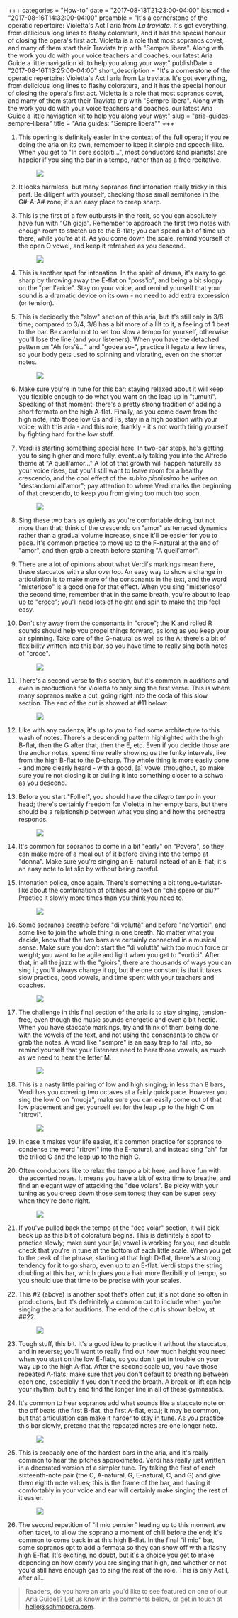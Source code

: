 +++
categories = "How-to"
date = "2017-08-13T21:23:00-04:00"
lastmod = "2017-08-16T14:32:00-04:00"
preamble = "It's a cornerstone of the operatic repertoire: Violetta's Act I aria from *La traviata*. It's got everything, from delicious long lines to flashy coloratura, and it has the special honour of closing the opera's first act. Violetta is a role that most sopranos covet, and many of them start their Traviata trip with \"Sempre libera\". Along with the work you do with your voice teachers and coaches, our latest Aria Guide a little navigation kit to help you along your way:"
publishDate = "2017-08-16T13:25:00-04:00"
short_description = "It's a cornerstone of the operatic repertoire: Violetta's Act I aria from La traviata. It's got everything, from delicious long lines to flashy coloratura, and it has the special honour of closing the opera's first act. Violetta is a role that most sopranos covet, and many of them start their Traviata trip with \"Sempre libera\". Along with the work you do with your voice teachers and coaches, our latest Aria Guide a little naviagtion kit to help you along your way:"
slug = "aria-guides-sempre-libera"
title = "Aria guides: &quot;Sempre libera&quot;"
+++

1. This opening is definitely easier in the context of the full opera; if you're doing the aria on its own, remember to keep it simple and speech-like. When you get to "In core scolpiti...", most conductors (and pianists) are happier if you sing the bar in a tempo, rather than as a free recitative.<figure data-type="image">
![](https://res.cloudinary.com/schmopera/image/upload/v1545409169/media/webhook-uploads/1502673569866/Aria-guide---Violetta---annotated-1.jpg)
</figure>

2. It looks harmless, but many sopranos find intonation really tricky in this part. Be diligent with yourself, checking those small semitones in the G#-A-A# zone; it's an easy place to creep sharp.

3. This is the first of a few outbursts in the recit, so you can absolutely have fun with "Oh gioja". Remember to approach the first two notes with enough room to stretch up to the B-flat; you can spend a bit of time up there, while you're at it. As you come down the scale, remind yourself of the open O vowel, and keep it refreshed as you descend.<figure data-type="image">
![](https://res.cloudinary.com/schmopera/image/upload/v1545409169/media/webhook-uploads/1502673578862/Aria-guide---Violetta---annotated---2.jpg)
</figure>

4. This is another spot for intonation. In the spirit of drama, it's easy to go sharp by throwing away the E-flat on "poss'io", and being a bit sloppy on the "per l'aride". Stay on your voice, and remind yourself that your sound is a dramatic device on its own - no need to add extra expression (or tension).

5. This is decidedly the "slow" section of this aria, but it's still only in 3/8 time; compared to 3/4, 3/8 has a bit more of a lilt to it, a feeling of 1 beat to the bar. Be careful not to set too slow a tempo for yourself, otherwise you'll lose the line (and your listeners). When you have the detached pattern on "Ah fors'è..." and "godea so-", practice it legato a few times, so your body gets used to spinning and vibrating, even on the shorter notes.<figure data-type="image">
![](https://res.cloudinary.com/schmopera/image/upload/v1545409169/media/webhook-uploads/1502675031974/Aria-guide---Violetta---full-2.5.jpg)
</figure>

6. Make sure you're in tune for this bar; staying relaxed about it will keep you flexible enough to do what you want on the leap up in "tumulti". Speaking of that moment: there's a pretty strong tradition of adding a short fermata on the high A-flat. Finally, as you come down from the high note, into those low Gs and Fs, stay in a high position with your voice; with this aria - and this role, frankly - it's not worth tiring yourself by fighting hard for the low stuff.

7. Verdi is starting something special here. In two-bar steps, he's getting you to sing higher and more fully, eventually taking you into the Alfredo theme at "A quell'amor..." A lot of that growth will happen naturally as your voice rises, but you'll still want to leave room for a healthy crescendo, and the cool effect of the *subito pianissimo* he writes on "destandomi all'amor"; pay attention to where Verdi marks the beginning of that crescendo, to keep you from giving too much too soon.<figure data-type="image">
![](https://res.cloudinary.com/schmopera/image/upload/v1545409169/media/webhook-uploads/1502673589692/Aria-guide---Violetta---annotated---3.jpg)
</figure>

8. Sing these two bars as quietly as you're comfortable doing, but not more than that; think of the crescendo on "amor" as terraced dynamics rather than a gradual volume increase, since it'll be easier for you to pace. It's common practice to move up to the F-natural at the end of "amor", and then grab a breath before starting "A quell'amor".

9. There are a lot of opinions about what Verdi's markings mean here, these staccatos with a slur overtop. An easy way to show a change in articulation is to make more of the consonants in the text, and the word "misterioso" is a good one for that effect. When you sing "misterioso" the second time, remember that in the same breath, you're about to leap up to "croce"; you'll need lots of height and spin to make the trip feel easy.

10. Don't shy away from the consonants in "croce"; the K and rolled R sounds should help you propel things forward, as long as you keep your air spinning. Take care of the G-natural as well as the A; there's a bit of flexibility written into this bar, so you have time to really sing both notes of "croce".<figure data-type="image">
![](https://res.cloudinary.com/schmopera/image/upload/v1545409169/media/webhook-uploads/1502675043712/Aria-guide---Violetta---full-3.5.jpg)
</figure>

11. There's a second verse to this section, but it's common in auditions and even in productions for Violetta to only sing the first verse. This is where many sopranos make a cut, going right into the coda of this slow section. The end of the cut is showed at #11 below:<figure data-type="image">
![](https://res.cloudinary.com/schmopera/image/upload/v1545409169/media/webhook-uploads/1502675055801/Aria-guide---Violetta--annotated---3.75.jpg)
</figure>

12. Like with any cadenza, it's up to you to find some architecture to this wash of notes. There's a descending pattern highlighted with the high B-flat, then the G after that, then the E, etc. Even if you decide those are the anchor notes, spend time really showing us the funky intervals, like from the high B-flat to the D-sharp. The whole thing is more easily done - and more clearly heard - with a good, [a] vowel throughout, so make sure you're not closing it or dulling it into something closer to a schwa as you descend.

13. Before you start "Follie!", you should have the *allegro* tempo in your head; there's certainly freedom for Violetta in her empty bars, but there should be a relationship between what you sing and how the orchestra responds.<figure data-type="image">
![](https://res.cloudinary.com/schmopera/image/upload/v1545409169/media/webhook-uploads/1502673685407/Aria-guide---Violetta--annotated---4.jpg)
</figure>

14. It's common for sopranos to come in a bit "early" on "Povera", so they can make more of a meal out of it before diving into the tempo at "donna". Make sure you're singing an E-natural instead of an E-flat; it's an easy note to let slip by without being careful.

15. Intonation police, once again. There's something a bit tongue-twister-like about the combination of pitches and text on "che spero or più?" Practice it slowly more times than you think you need to.<figure data-type="image">
![](https://res.cloudinary.com/schmopera/image/upload/v1545409169/media/webhook-uploads/1502673710333/Aria-guide---Violetta--annotated---5.jpg)
</figure>

16. Some sopranos breathe before "di voluttà" and before "ne'vortici", and some like to join the whole thing in one breath. No matter what you decide, know that the two bars are certainly connected in a musical sense. Make sure you don't start the "di voluttà" with too much force or weight; you want to be agile and light when you get to "vortici". After that, in all the jazz with the "gioirs", there are thousands of ways you can sing it; you'll always change it up, but the one constant is that it takes slow practice, good vowels, and time spent with your teachers and coaches.<figure data-type="image">
![](https://res.cloudinary.com/schmopera/image/upload/v1545409169/media/webhook-uploads/1502673720273/Aria-guide---Violetta---annotated---6.jpg)
</figure>

17. The challenge in this final section of the aria is to stay singing, tension-free, even though the music sounds energetic and even a bit hectic. When you have staccato markings, try and think of them being done with the vowels of the text, and not using the consonants to chew or grab the notes. A word like "sempre" is an easy trap to fall into, so remind yourself that your listeners need to hear those vowels, as much as we need to hear the letter M.<figure data-type="image">
![](https://res.cloudinary.com/schmopera/image/upload/v1545409169/media/webhook-uploads/1502673733386/Aria-guide---Violetta---annotated---7.jpg)
</figure>

18. This is a nasty little pairing of low and high singing; in less than 8 bars, Verdi has you covering two octaves at a fairly quick pace. However you sing the low C on "muoja", make sure you can easily come out of that low placement and get yourself set for the leap up to the high C on "ritrovi".<figure data-type="image">
![](https://res.cloudinary.com/schmopera/image/upload/v1545409169/media/webhook-uploads/1502673746816/Aria-guide---Violetta---annotated---8.jpg)
</figure>

19. In case it makes your life easier, it's common practice for sopranos to condense the word "ritrovi" into the E-natural, and instead sing "ah" for the trilled G and the leap up to the high C. 

20. Often conductors like to relax the tempo a bit here, and have fun with the accented notes. It means you have a bit of extra time to breathe, and find an elegant way of attacking the "dee volars". Be picky with your tuning as you creep down those semitones; they can be super sexy when they're done right.<figure data-type="image">
![](https://res.cloudinary.com/schmopera/image/upload/v1545409169/media/webhook-uploads/1502673758010/Aria-guide---Violetta---annotated-8.5.jpg)
</figure>

21. If you've pulled back the tempo at the "dee volar" section, it will pick back up as this bit of coloratura begins. This is definitely a spot to practice slowly; make sure your [a] vowel is working for you, and double check that you're in tune at the bottom of each little scale. When you get to the peak of the phrase, starting at that high D-flat, there's a strong tendency for it to go sharp, even up to an E-flat. Verdi stops the string doubling at this bar, which gives you a hair more flexibility of tempo, so you should use that time to be precise with your scales.

22. This #2 (above) is another spot that's often cut; it's not done so often in productions, but it's defeinitely a common cut to include when you're singing the aria for auditions. The end of the cut is shown below, at ##22:<figure data-type="image">![](https://res.cloudinary.com/schmopera/image/upload/v1545409169/media/webhook-uploads/1502673773792/Aria-guide---Violetta---annotated-9.jpg)
</figure>

23. Tough stuff, this bit. It's a good idea to practice it without the staccatos, and in reverse; you'll want to really find out how much height you need when you start on the low E-flats, so you don't get in trouble on your way up to the high A-flat. After the second scale up, you have those repeated A-flats; make sure that you don't default to breathing between each one, especially if you don't need the breath. A break or lift can help your rhythm, but try and find the longer line in all of these gymnastics.

24. It's common to hear sopranos add what sounds like a staccato note on the off beats (the first B-flat, the first A-flat, etc.); it may be common, but that articulation can make it harder to stay in tune. As you practice this bar slowly, pretend that the repeated notes are one longer note.<figure data-type="image">![](https://res.cloudinary.com/schmopera/image/upload/v1545409169/media/webhook-uploads/1502673798094/Aria-guide---Violetta---annotated-9.5.jpg)
</figure>

25. This is probably one of the hardest bars in the aria, and it's really common to hear the pitches approximated. Verdi has really just written in a decorated version of a simpler tune. Try taking the first of each sixteenth-note pair (the C, A-natural, G, E-natural, C, and G) and give them eighth note values; this is the frame of the bar, and having it comfortably in your voice and ear will certainly make singing the rest of it easier.<figure data-type="image">![](https://res.cloudinary.com/schmopera/image/upload/v1545409169/media/webhook-uploads/1502673812897/Aria-guide---Violetta---annotated-10.jpg)
</figure>

26. The second repetition of "il mio pensier" leading up to this moment are often tacet, to allow the soprano a moment of chill before the end; it's common to come back in at this high B-flat. In the final "il mio" bar, some sopranos opt to add a fermata so they can show off with a flashy high E-flat. It's exciting, no doubt, but it's a choice you get to make depending on how comfy you are singing that high, and whether or not you'd still have enough gas to sing the rest of the role. This is only Act I, after all...

>Readers, do you have an aria you'd like to see featured on one of our Aria Guides? Let us know in the comments below, or get in touch at [hello@schmopera.com](mailto:hello@schmopera.com).
